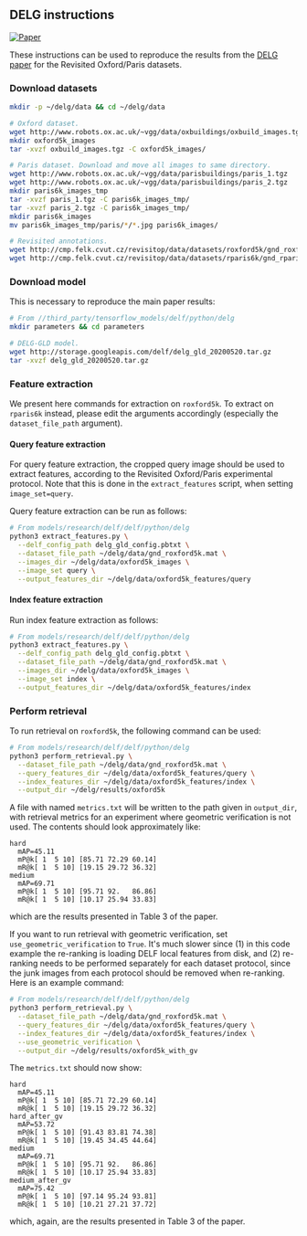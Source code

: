 ## DELG instructions

[![Paper](http://img.shields.io/badge/paper-arXiv.2001.05027-B3181B.svg)](https://arxiv.org/abs/2001.05027)

These instructions can be used to reproduce the results from the
[DELG paper](https://arxiv.org/abs/2001.05027) for the Revisited Oxford/Paris
datasets.

### Download datasets

```bash
mkdir -p ~/delg/data && cd ~/delg/data

# Oxford dataset.
wget http://www.robots.ox.ac.uk/~vgg/data/oxbuildings/oxbuild_images.tgz
mkdir oxford5k_images
tar -xvzf oxbuild_images.tgz -C oxford5k_images/

# Paris dataset. Download and move all images to same directory.
wget http://www.robots.ox.ac.uk/~vgg/data/parisbuildings/paris_1.tgz
wget http://www.robots.ox.ac.uk/~vgg/data/parisbuildings/paris_2.tgz
mkdir paris6k_images_tmp
tar -xvzf paris_1.tgz -C paris6k_images_tmp/
tar -xvzf paris_2.tgz -C paris6k_images_tmp/
mkdir paris6k_images
mv paris6k_images_tmp/paris/*/*.jpg paris6k_images/

# Revisited annotations.
wget http://cmp.felk.cvut.cz/revisitop/data/datasets/roxford5k/gnd_roxford5k.mat
wget http://cmp.felk.cvut.cz/revisitop/data/datasets/rparis6k/gnd_rparis6k.mat
```

### Download model

This is necessary to reproduce the main paper results:

```bash
# From //third_party/tensorflow_models/delf/python/delg
mkdir parameters && cd parameters

# DELG-GLD model.
wget http://storage.googleapis.com/delf/delg_gld_20200520.tar.gz
tar -xvzf delg_gld_20200520.tar.gz
```

### Feature extraction

We present here commands for extraction on `roxford5k`. To extract on `rparis6k`
instead, please edit the arguments accordingly (especially the
`dataset_file_path` argument).

#### Query feature extraction

For query feature extraction, the cropped query image should be used to extract
features, according to the Revisited Oxford/Paris experimental protocol. Note
that this is done in the `extract_features` script, when setting
`image_set=query`.

Query feature extraction can be run as follows:

```bash
# From models/research/delf/delf/python/delg
python3 extract_features.py \
  --delf_config_path delg_gld_config.pbtxt \
  --dataset_file_path ~/delg/data/gnd_roxford5k.mat \
  --images_dir ~/delg/data/oxford5k_images \
  --image_set query \
  --output_features_dir ~/delg/data/oxford5k_features/query
```

#### Index feature extraction

Run index feature extraction as follows:

```bash
# From models/research/delf/delf/python/delg
python3 extract_features.py \
  --delf_config_path delg_gld_config.pbtxt \
  --dataset_file_path ~/delg/data/gnd_roxford5k.mat \
  --images_dir ~/delg/data/oxford5k_images \
  --image_set index \
  --output_features_dir ~/delg/data/oxford5k_features/index
```

### Perform retrieval

To run retrieval on `roxford5k`, the following command can be used:

```bash
# From models/research/delf/delf/python/delg
python3 perform_retrieval.py \
  --dataset_file_path ~/delg/data/gnd_roxford5k.mat \
  --query_features_dir ~/delg/data/oxford5k_features/query \
  --index_features_dir ~/delg/data/oxford5k_features/index \
  --output_dir ~/delg/results/oxford5k
```

A file with named `metrics.txt` will be written to the path given in
`output_dir`, with retrieval metrics for an experiment where geometric
verification is not used. The contents should look approximately like:

```
hard
  mAP=45.11
  mP@k[ 1  5 10] [85.71 72.29 60.14]
  mR@k[ 1  5 10] [19.15 29.72 36.32]
medium
  mAP=69.71
  mP@k[ 1  5 10] [95.71 92.   86.86]
  mR@k[ 1  5 10] [10.17 25.94 33.83]
```

which are the results presented in Table 3 of the paper.

If you want to run retrieval with geometric verification, set
`use_geometric_verification` to `True`. It's much slower since (1) in this code
example the re-ranking is loading DELF local features from disk, and (2)
re-ranking needs to be performed separately for each dataset protocol, since the
junk images from each protocol should be removed when re-ranking. Here is an
example command:

```bash
# From models/research/delf/delf/python/delg
python3 perform_retrieval.py \
  --dataset_file_path ~/delg/data/gnd_roxford5k.mat \
  --query_features_dir ~/delg/data/oxford5k_features/query \
  --index_features_dir ~/delg/data/oxford5k_features/index \
  --use_geometric_verification \
  --output_dir ~/delg/results/oxford5k_with_gv
```

The `metrics.txt` should now show:

```
hard
  mAP=45.11
  mP@k[ 1  5 10] [85.71 72.29 60.14]
  mR@k[ 1  5 10] [19.15 29.72 36.32]
hard_after_gv
  mAP=53.72
  mP@k[ 1  5 10] [91.43 83.81 74.38]
  mR@k[ 1  5 10] [19.45 34.45 44.64]
medium
  mAP=69.71
  mP@k[ 1  5 10] [95.71 92.   86.86]
  mR@k[ 1  5 10] [10.17 25.94 33.83]
medium_after_gv
  mAP=75.42
  mP@k[ 1  5 10] [97.14 95.24 93.81]
  mR@k[ 1  5 10] [10.21 27.21 37.72]
```

which, again, are the results presented in Table 3 of the paper.
